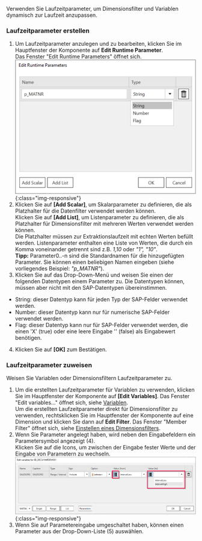 
Verwenden Sie Laufzeitparameter, um Dimensionsfilter und Variablen dynamisch zur Laufzeit anzupassen.<br>

### Laufzeitparameter erstellen 

1. Um Laufzeitparameter anzulegen und zu bearbeiten, klicken Sie im Hauptfenster der Komponente auf **Edit Runtime Parameter**. <br/>
Das Fenster "Edit Runtime Parameters" öffnet sich.<br> 
![Add parameters](/img/content/edit-runtime-parameters-list.png){:class="img-responsive"}<br> 
2. Klicken Sie auf **[Add Scalar]**, um Skalarparameter zu definieren, die als Platzhalter für die Datenfilter verwendet werden können. <br>
Klicken Sie auf **[Add List]**, um Listenparameter zu definieren, die als Platzhalter für Dimensionsfilter mit mehreren Werten verwendet werden können. <br>
Die Platzhalter müssen zur Extraktionslaufzeit mit echten Werten befüllt werden. Listenparameter enthalten eine Liste von Werten, die durch ein Komma voneinander getrennt sind z.B. *1,10* oder *"1", "10"*.<br>
**Tipp:** Parameter0..-n sind die Standardnamen für die hinzugefügten Parameter. Sie können einen beliebigen Namen eingeben (siehe vorliegendes Beispiel: *"p_MATNR"*).
3. Klicken Sie auf das Drop-Down-Menü und weisen Sie einen der folgenden Datentypen einem Parameter zu. Die Datentypen können, müssen aber nicht mit den SAP-Datentypen übereinstimmen. 
- String: dieser Datentyp kann für jeden Typ der SAP-Felder verwendet werden.
- Number: dieser Datentyp kann nur für numerische SAP-Felder verwendet werden.
- Flag: dieser Datentyp kann nur für SAP-Felder verwendet werden, die einen 'X'&nbsp;(true) oder eine leere Eingabe ''&nbsp;(false) als Eingabewert benötigen. <br>
4. Klicken Sie auf **[OK]** zum Bestätigen.


### Laufzeitparameter zuweisen

Weisen Sie Variablen oder Dimensionsfiltern Laufzeitparameter zu.

1. Um die erstellten Laufzeitparameter für Variablen zu verwenden, klicken Sie im Hauptfenster der Komponente auf **[Edit Variables]**. Das Fenster "Edit variables..." öffnet sich, siehe [Variablen](./variablen).<br> 
 Um die erstellten Laufzeitparameter direkt für Dimensionsfilter zu verwenden, rechtsklicken Sie im Hauptfenster der Komponente auf eine Dimension und klicken Sie dann auf **Edit Filter**. Das Fenster "Member Filter" öffnet sich, siehe [Einstellen eines Dimensionsfilters](./eine-bw-cube-quelle-definieren#einstellen-eines-dimensionsfilters).
2. Wenn Sie Parameter angelegt haben, wird neben den Eingabefeldern ein Parametersymbol angezeigt (4). <br>
Klicken Sie auf die Icons, um zwischen der Eingabe fester Werte und der Eingabe von Parametern zu wechseln.  <br>
![Selection With Parameters](/img/content/bwcube-parameters.png){:class="img-responsive"}
3. Wenn Sie auf Parametereingabe umgeschaltet haben, können einen Parameter aus der Drop-Down-Liste (5) auswählen.

